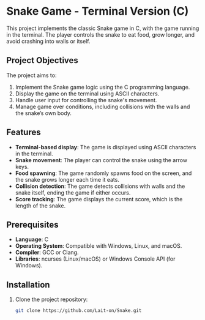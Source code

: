 # Snake Game - Terminal Version (C)

This project implements the classic Snake game in C, with the game running in the terminal. The player controls the snake to eat food, grow longer, and avoid crashing into walls or itself.

## Project Objectives

The project aims to:
1. Implement the Snake game logic using the C programming language.
2. Display the game on the terminal using ASCII characters.
3. Handle user input for controlling the snake's movement.
4. Manage game over conditions, including collisions with the walls and the snake’s own body.

## Features

- **Terminal-based display**: The game is displayed using ASCII characters in the terminal.
- **Snake movement**: The player can control the snake using the arrow keys.
- **Food spawning**: The game randomly spawns food on the screen, and the snake grows longer each time it eats.
- **Collision detection**: The game detects collisions with walls and the snake itself, ending the game if either occurs.
- **Score tracking**: The game displays the current score, which is the length of the snake.

## Prerequisites

- **Language**: C
- **Operating System**: Compatible with Windows, Linux, and macOS.
- **Compiler**: GCC or Clang.
- **Libraries**: ncurses (Linux/macOS) or Windows Console API (for Windows).

## Installation

1. Clone the project repository:
   ```bash
   git clone https://github.com/Lait-on/Snake.git
